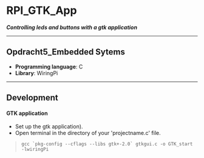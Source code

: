 # RPI_GTK_App

***Controlling leds and buttons with a gtk application***

---

## Opdracht5_Embedded Sytems

- **Programming language**: C
- **Library**: WiringPi

---

## Development

#### GTK application
* Set up the gtk application).
* Open terminal in the directory of your 'projectname.c' file.
> ```gcc `pkg-config --cflags --libs gtk+-2.0` gtkgui.c -o GTK_start -lwiringPi```
